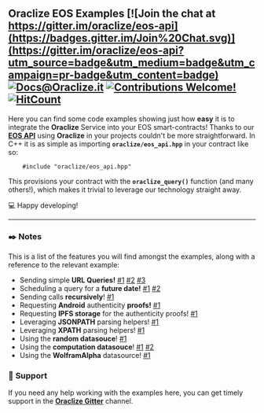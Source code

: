 ## __Oraclize EOS Examples__ [![Join the chat at https://gitter.im/oraclize/eos-api](https://badges.gitter.im/Join%20Chat.svg)](https://gitter.im/oraclize/eos-api?utm_source=badge&utm_medium=badge&utm_campaign=pr-badge&utm_content=badge) [![Docs@Oraclize.it](https://camo.githubusercontent.com/5e89710c6ae9ce0da822eec138ee1a2f08b34453/68747470733a2f2f696d672e736869656c64732e696f2f62616467652f646f63732d536c6174652d627269676874677265656e2e737667)](http://docs.oraclize.it) [![Contributions Welcome!](https://img.shields.io/badge/contributions-welcome-brightgreen.svg?style=flat)](https://github.com/oraclize/eos-examples/issues) [![HitCount](http://hits.dwyl.io/oraclize/eos-examples.svg)](http://hits.dwyl.io/oraclize/eos-examples)

Here you can find some code examples showing just how __easy__ it is to integrate the __Oraclize__ Service into your EOS smart-contracts! Thanks to our [__EOS API__](https://github.com/oraclize/eos-api) using __Oraclize__ in your projects couldn't be more straightforward.
In C++ it is as simple as importing __`oraclize/eos_api.hpp`__ in your contract like so:

```
    #include "oraclize/eos_api.hpp"
```

This provisions your contract with the __`oraclize_query()`__ function (and many others!), which makes it trivial to leverage our technology straight away.

:computer: Happy developing!

***

### :black_nib: __Notes__

This is a list of the features you will find amongst the examples, along with a reference to the relevant example:

* Sending simple __URL Queries!__ [#1](./eos-usd-price/eosusdprice.cpp) [#2](./check-queryid/checkqueryid.cpp) [#3](./diesel-price/dieselprice.cpp)
* Scheduling a query for a __future date!__ [#1](./wolfram-alpha/wolframrand.cpp) [#2](./diesel-price/dieselprice.cpp)
* Sending calls __recursively__! [#1](./wolfram-alpha/wolframrand.cpp)
* Requesting __Android__ authenticity __proofs!__ [#1](./eos-usd-price/eosusdprice.cpp)
* Requesting __IPFS storage__ for the authenticity proofs! [#1](./eos-usd-price/eosusdprice.cpp)
* Leveraging __JSONPATH__ parsing helpers! [#1](./eos-usd-price/eosusdprice.cpp)
* Leveraging __XPATH__ parsing helpers! [#1](./diesel-price/dieselprice.cpp)
* Using the __random datasouce__! [#1](./random-datasource/randomsample.cpp)
* Using the __computation datasouce__! [#1](./bitcoin-computation/bitcoincomp.cpp) [#2](./url-requests-computation/urlrequests.cpp)
* Using the __WolframAlpha__ datasource! [#1](./wolfram-alpha/wolframrand.cpp)

### :loudspeaker: __Support__

If you need any help working with the examples here, you can get timely support in the [__Oraclize Gitter__](https://gitter.im/oraclize) channel.
